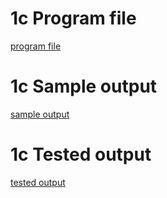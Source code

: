 # 1c Program file
[program file](program.png.jpg)

# 1c Sample output
[sample output](sampleoutput.png.jpg)

# 1c Tested output
[tested output](testedoutput.png.jpg)
